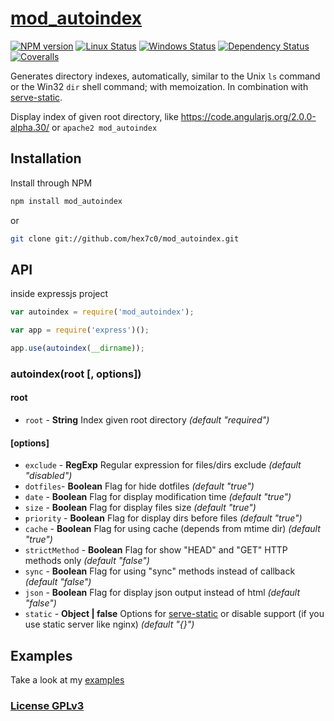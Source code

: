 # [mod_autoindex](https://github.com/hex7c0/mod_autoindex)

[![NPM version](https://img.shields.io/npm/v/mod_autoindex.svg)](https://www.npmjs.com/package/mod_autoindex)
[![Linux Status](https://img.shields.io/travis/hex7c0/mod_autoindex.svg?label=linux-osx)](https://travis-ci.org/hex7c0/mod_autoindex)
[![Windows Status](https://img.shields.io/appveyor/ci/hex7c0/mod_autoindex.svg?label=windows)](https://ci.appveyor.com/project/hex7c0/mod_autoindex)
[![Dependency Status](https://img.shields.io/david/hex7c0/mod_autoindex.svg)](https://david-dm.org/hex7c0/mod_autoindex)
[![Coveralls](https://img.shields.io/coveralls/hex7c0/mod_autoindex.svg)](https://coveralls.io/r/hex7c0/mod_autoindex)

Generates directory indexes, automatically, similar to the Unix `ls` command or the Win32 `dir` shell command; with memoization.
In combination with [serve-static](https://github.com/expressjs/serve-static).

Display index of given root directory, like https://code.angularjs.org/2.0.0-alpha.30/ or `apache2 mod_autoindex`

## Installation

Install through NPM

```bash
npm install mod_autoindex
```
or
```bash
git clone git://github.com/hex7c0/mod_autoindex.git
```

## API

inside expressjs project
```js
var autoindex = require('mod_autoindex');

var app = require('express')();

app.use(autoindex(__dirname));
```

### autoindex(root [, options])

#### root

 - `root` - **String** Index given root directory *(default "required")*

#### [options]

 - `exclude` - **RegExp** Regular expression for files/dirs exclude *(default "disabled")*
 - `dotfiles`- **Boolean** Flag for hide dotfiles *(default "true")*
 - `date` - **Boolean** Flag for display modification time *(default "true")*
 - `size` - **Boolean** Flag for display files size *(default "true")*
 - `priority` - **Boolean** Flag for display dirs before files *(default "true")*
 - `cache` - **Boolean** Flag for using cache (depends from mtime dir) *(default "true")*
 - `strictMethod` - **Boolean** Flag for show "HEAD" and "GET" HTTP methods only *(default "false")*
 - `sync` - **Boolean** Flag for using "sync" methods instead of callback *(default "false")*
 - `json` - **Boolean** Flag for display json output instead of html *(default "false")*
 - `static` - **Object | false** Options for [serve-static](https://github.com/expressjs/serve-static) or disable support (if you use static server like nginx) *(default "{}")*

## Examples

Take a look at my [examples](examples)

### [License GPLv3](LICENSE)
